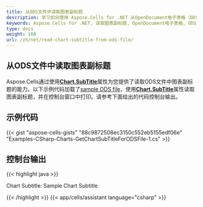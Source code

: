 ```yaml
---
title: 从ODS文件中读取图表副标题
description: 学习如何使用 Aspose.Cells for .NET 从OpenDocument电子表格（ODS）文件中读取图表副标题。我们的指南将演示如何提取和访问图表的副标题，以进行进一步的分析或显示。
keywords: Aspose.Cells for .NET, 读取图表副标题, OpenDocument电子表格, ODS文件, 图表提取, 数据分析。
type: docs
weight: 160
url: /zh/net/read-chart-subtitle-from-ods-file/
---
```


## **从ODS文件中读取图表副标题**

Aspose.Cells通过使用[**Chart.SubTitle**](https://reference.aspose.com/cells/net/aspose.cells.charts/chart/properties/subtitle)属性为您提供了读取ODS文件中图表副标题的能力。以下示例代码加载了[sample ODS file](89620481.ods)，使用[**Chart.SubTitle**](https://reference.aspose.com/cells/net/aspose.cells.charts/chart/properties/subtitle)属性读取图表副标题，并在控制台窗口中打印。请参考下面给出的代码控制台输出。

## **示例代码**

{{< gist "aspose-cells-gists" "88c9872508ec3150c552eb5155edf06e" "Examples-CSharp-Charts-GetChartSubTitleForODSFile-1.cs" >}}

## **控制台输出**

{{< highlight java >}}

Chart Subtitle: Sample Chart Subtitle

{{< /highlight >}}
{{< app/cells/assistant language="csharp" >}}
